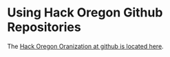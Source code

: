 # Using Hack Oregon Github Repositories

The [Hack Oregon Oranization at github is located here](https://github.com/hackoregon).

